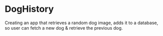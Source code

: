# DogHistory
Creating an app that retrieves a random dog image, adds it to a database, so user can fetch a new dog & retrieve the previous dog.

